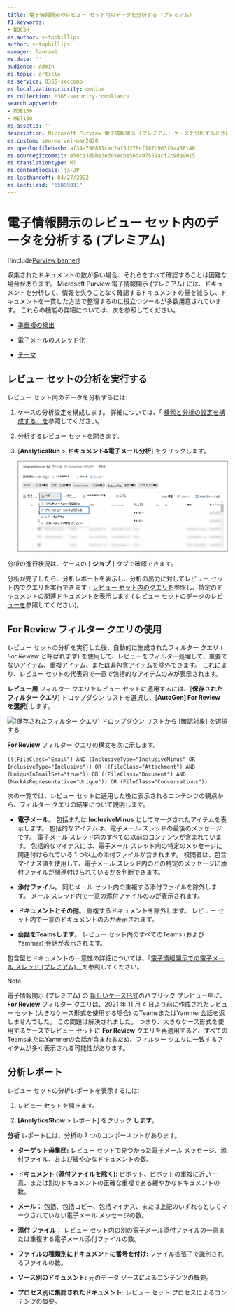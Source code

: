 ```yaml
---
title: 電子情報開示のレビュー セット内のデータを分析する (プレミアム)
f1.keywords:
- NOCSH
ms.author: v-tophillips
author: v-tophillips
manager: laurawi
ms.date: ''
audience: Admin
ms.topic: article
ms.service: O365-seccomp
ms.localizationpriority: medium
ms.collection: M365-security-compliance
search.appverid:
- MOE150
- MET150
ms.assetid: ''
description: Microsoft Purview 電子情報開示 (プレミアム) ケースを分析するときにドキュメント セットを整理するために使用できるツールについて説明します。
ms.custom: seo-marvel-mar2020
ms.openlocfilehash: af34a790881cad2af5d278cf187b963f0aa58146
ms.sourcegitcommit: e50c13d9be3ed05ecb156d497551acf2c9da9015
ms.translationtype: MT
ms.contentlocale: ja-JP
ms.lasthandoff: 04/27/2022
ms.locfileid: "65099831"
---
```

# <a name="analyze-data-in-a-review-set-in-ediscovery-premium"></a>電子情報開示のレビュー セット内のデータを分析する (プレミアム)

[!include[Purview banner](../includes/purview-rebrand-banner.md)]

収集されたドキュメントの数が多い場合、それらをすべて確認することは困難な場合があります。 Microsoft Purview 電子情報開示 (プレミアム) には、ドキュメントを分析して、情報を失うことなく確認するドキュメントの量を減らし、ドキュメントを一貫した方法で整理するのに役立つツールが多数用意されています。 これらの機能の詳細については、次を参照してください。

- [準重複の検出](near-duplicate-detection-in-advanced-ediscovery.md)

- [電子メールのスレッド化](email-threading-in-advanced-ediscovery.md)

- [テーマ](themes-in-advanced-ediscovery.md)

## <a name="run-analytics-for-a-review-set"></a>レビュー セットの分析を実行する

レビュー セット内のデータを分析するには:

1. ケースの分析設定を構成します。 詳細については、「 [検索と分析の設定を構成する」を](configure-search-and-analytics-settings-in-advanced-ediscovery.md)参照してください。

2. 分析するレビュー セットを開きます。

3. [**AnalyticsRun** >  **ドキュメント&電子メール分析**] をクリックします。

   ![[分析] ドロップダウン リストから [ドキュメント&電子メール分析の実行] を選択します。](..\media\RunAnalytics1.png)

分析の進行状況は、ケースの [ **ジョブ** ] タブで確認できます。

 分析が完了したら、分析レポートを表示し、分析の出力に対してレビュー セット内でクエリを実行できます ( [レビュー セット内のクエリを](review-set-search.md)参照し、特定のドキュメントの関連ドキュメントを表示します ( [レビュー セットのデータのレビューを](reviewing-data-in-review-set.md)参照してください)。

## <a name="using-the-for-review-filter-query"></a>For Review フィルター クエリの使用

レビュー セットの分析を実行した後、自動的に生成されたフィルター クエリ ( *For Review* と呼ばれます) を使用して、レビューをフィルター処理して、重要でないアイテム、重複アイテム、または非包含アイテムを除外できます。 これにより、レビュー セットの代表的で一意で包括的なアイテムのみが表示されます。

**レビュー用** フィルター クエリをレビュー セットに適用するには、[**保存されたフィルター クエリ**] ドロップダウン リストを選択し、[**AutoGen] For Review を選択\[** します。

![[保存されたフィルター クエリ] ドロップダウン リストから [確認対象] を選択する](..\media\ForReviewFilterQuery1.png)

**For Review** フィルター クエリの構文を次に示します。

`(((FileClass="Email") AND (InclusiveType="InclusiveMinus" OR InclusiveType="Inclusive")) OR ((FileClass="Attachment") AND (UniqueInEmailSet="true")) OR ((FileClass="Document") AND (MarkAsRepresentative="Unique")) OR (FileClass="Conversations"))`

次の一覧では、レビュー セットに適用した後に表示されるコンテンツの観点から、フィルター クエリの結果について説明します。

- **電子メール**。 包括または **InclusiveMinus** としてマークされたアイテムを表示します。 包括的なアイテムは、電子メール スレッドの最後のメッセージです。 電子メール スレッド内のすべての以前のコンテンツが含まれています。 包括的なマイナスには、電子メール スレッド内の特定のメッセージに関連付けられている 1 つ以上の添付ファイルが含まれます。 校閲者は、包含マイナス値を使用して、電子メール スレッド内のどの特定のメッセージに添付ファイルが関連付けられているかを判断できます。

- **添付ファイル**。 同じメール セット内の重複する添付ファイルを除外します。 メール スレッド内で一意の添付ファイルのみが表示されます。

- **ドキュメントとその他**。 重複するドキュメントを除外します。 レビュー セット内で一意のドキュメントのみが表示されます。

- **会話をTeamsします**。 レビュー セット内のすべてのTeams (およびYammer) 会話が表示されます。

包含型とドキュメントの一意性の詳細については、「[電子情報開示での電子メール スレッド (プレミアム)」](email-threading-in-advanced-ediscovery.md)を参照してください。

> [!NOTE]
> 電子情報開示 (プレミアム) の [新しいケース形式](advanced-ediscovery-new-case-format.md)のパブリック プレビュー中に、**For Review** フィルター クエリは、2021 年 11 月 4 日より前に作成されたレビュー セット (大きなケース形式を使用する場合) のTeamsまたはYammer会話を返しませんでした。 この問題は解決されました。 つまり、大きなケース形式を使用するケースでレビュー セットに **For Review** クエリを再適用すると、すべてのTeamsまたはYammerの会話が含まれるため、フィルター クエリに一致するアイテムが多く表示される可能性があります。

## <a name="analytics-report"></a>分析レポート

レビュー セットの分析レポートを表示するには:

1. レビュー セットを開きます。

2. **[AnalyticsShow** >  レポート] をクリック **します**。

**分析** レポートには、分析の 7 つのコンポーネントがあります。

- **ターゲット母集団:** レビュー セットで見つかった電子メール メッセージ、添付ファイル、および緩やかなドキュメントの数。

- **ドキュメント (添付ファイルを除く):** ピボット、ピボットの重複に近い一意、または別のドキュメントの正確な重複である緩やかなドキュメントの数。

- **メール：** 包括、包括コピー、包括マイナス、または上記のいずれもとしてマークされていない電子メール メッセージの数。

- **添付 ファイル：** レビュー セット内の別の電子メール添付ファイルの一意または重複する電子メール添付ファイルの数。

- **ファイルの種類別にドキュメントに番号を付け:** ファイル拡張子で識別されるファイルの数。

- **ソース別のドキュメント:** 元のデータ ソースによるコンテンツの概要。

- **プロセス別に集計されたドキュメント:** レビュー セット プロセスによるコンテンツの概要。 
